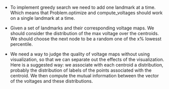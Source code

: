 

* To implement greedy search we need to add one landmark at a
  time. Which means that Problem.optimize and compute_voltages should
  work on a single landmark at a time.
  
* Given a set of landmarks and their corresponding voltage maps. We
  should consider the distribution of the max voltage over the
  centroids. We should choose the next node to be a random one of the
  x% lowesst percentile.

* We need a way to judge the quality of voltage maps without using
  visualization, so that we can separate out the effects of the
  visualization. Here is a suggested way: we associate with each
  centroid a distribution, probably the distribution of labels of the
  points associated with the centroid. We then compute the mutual
  information between the vector of the voltages and these
  distributions.
